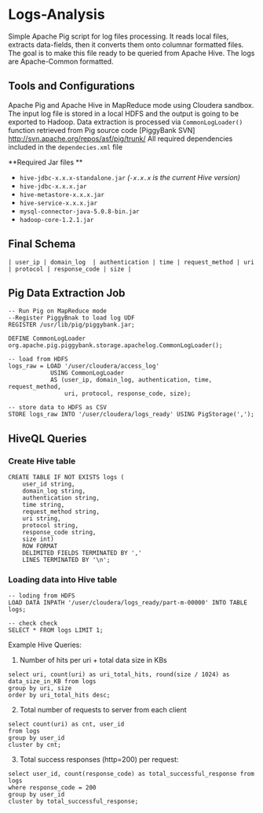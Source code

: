 # Logs-Analysis

Simple Apache Pig script for log files processing. It reads local files, extracts data-fields, then it converts them onto columnar formatted files. The goal is to make this file ready to be queried from Apache Hive. The logs are Apache-Common formatted.

## Tools and Configurations
Apache Pig and Apache Hive in MapReduce mode using Cloudera sandbox. The input log file is stored in a local HDFS and the output is going to be exported to Hadoop. Data extraction is processed via `CommonLogLoader()` function retrieved from Pig source code [PiggyBank SVN] http://svn.apache.org/repos/asf/pig/trunk/ All required dependencies included in the `dependecies.xml` file

**Required Jar files **
- `hive-jdbc-x.x.x-standalone.jar` _(`-x.x.x` is the current Hive version)_
- `hive-jdbc-x.x.x.jar`
- `hive-metastore-x.x.x.jar`
- `hive-service-x.x.x.jar`
- `mysql-connector-java-5.0.8-bin.jar`
- `hadoop-core-1.2.1.jar`

## Final Schema

`| user_ip | domain_log  | authentication | time | request_method | uri | protocol | response_code | size |`



## Pig Data Extraction Job

```pig
-- Run Pig on MapReduce mode
--Register PiggyBnak to load log UDF
REGISTER /usr/lib/pig/piggybank.jar;

DEFINE CommonLogLoader org.apache.pig.piggybank.storage.apachelog.CommonLogLoader();

-- load from HDFS
logs_raw = LOAD '/user/cloudera/access_log'
            USING CommonLogLoader
            AS (user_ip, domain_log, authentication, time, request_method,
                uri, protocol, response_code, size);

-- store data to HDFS as CSV
STORE logs_raw INTO '/user/cloudera/logs_ready' USING PigStorage(',');
```

## HiveQL Queries

### Create Hive table

```hiveql
CREATE TABLE IF NOT EXISTS logs (
    user_id string,
    domain_log string,
    authentication string,
    time string,
    request_method string,
    uri string,
    protocol string,
    response_code string,
    size int)
    ROW FORMAT
    DELIMITED FIELDS TERMINATED BY ','
    LINES TERMINATED BY '\n';
```

### Loading data into Hive table

```pig
-- loding from HDFS
LOAD DATA INPATH '/user/cloudera/logs_ready/part-m-00000' INTO TABLE logs;

-- check check
SELECT * FROM logs LIMIT 1;
```

Example Hive Queries:

1. Number of hits per uri + total data size in KBs

```hiveql
select uri, count(uri) as uri_total_hits, round(size / 1024) as data_size_in_KB from logs
group by uri, size
order by uri_total_hits desc;
```

2. Total number of requests to server from each client

```hiveql
select count(uri) as cnt, user_id
from logs
group by user_id
cluster by cnt;
```

3. Total success responses (http=200) per request:

```hiveql
select user_id, count(response_code) as total_successful_response from logs
where response_code = 200
group by user_id
cluster by total_successful_response;
```